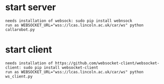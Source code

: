 # start server
    needs installation of websock: sudo pip install webnsock
    run as WEBSOCKET_URL="wss://lcas.lincoln.ac.uk/car/ws" python callarobot.py

# start client

    needs installation of https://github.com/websocket-client/websocket-client: sudo pip install websocket-client
    run as WEBSOCKET_URL="wss://lcas.lincoln.ac.uk/car/ws" python ws_client.py

